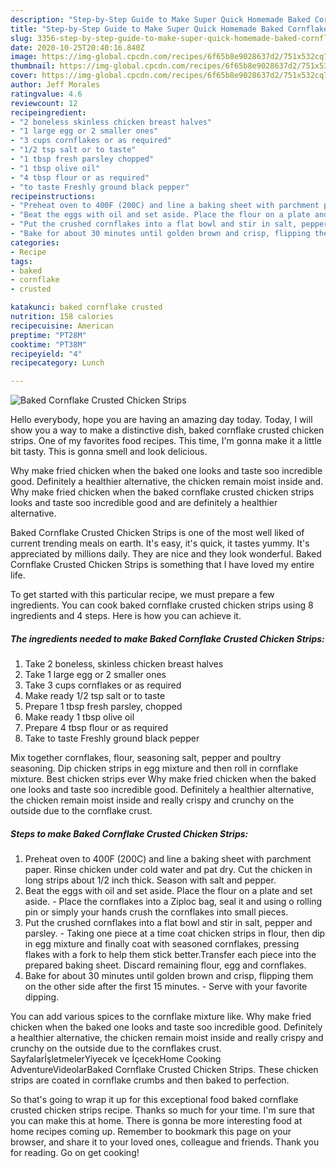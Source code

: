 ```yaml
---
description: "Step-by-Step Guide to Make Super Quick Homemade Baked Cornflake Crusted Chicken Strips"
title: "Step-by-Step Guide to Make Super Quick Homemade Baked Cornflake Crusted Chicken Strips"
slug: 3356-step-by-step-guide-to-make-super-quick-homemade-baked-cornflake-crusted-chicken-strips
date: 2020-10-25T20:40:16.840Z
image: https://img-global.cpcdn.com/recipes/6f65b8e9028637d2/751x532cq70/baked-cornflake-crusted-chicken-strips-recipe-main-photo.jpg
thumbnail: https://img-global.cpcdn.com/recipes/6f65b8e9028637d2/751x532cq70/baked-cornflake-crusted-chicken-strips-recipe-main-photo.jpg
cover: https://img-global.cpcdn.com/recipes/6f65b8e9028637d2/751x532cq70/baked-cornflake-crusted-chicken-strips-recipe-main-photo.jpg
author: Jeff Morales
ratingvalue: 4.6
reviewcount: 12
recipeingredient:
- "2 boneless skinless chicken breast halves"
- "1 large egg or 2 smaller ones"
- "3 cups cornflakes or as required"
- "1/2 tsp salt or to taste"
- "1 tbsp fresh parsley chopped"
- "1 tbsp olive oil"
- "4 tbsp flour or as required"
- "to taste Freshly ground black pepper"
recipeinstructions:
- "Preheat oven to 400F (200C) and line a baking sheet with parchment paper. Rinse chicken under cold water and pat dry. Cut the chicken in long strips about 1/2 inch thick. Season with salt and pepper."
- "Beat the eggs with oil and set aside. Place the flour on a plate and set aside. Place the cornflakes into a Ziploc bag, seal it and using o rolling pin or simply your hands crush the cornflakes into small pieces."
- "Put the crushed cornflakes into a flat bowl and stir in salt, pepper and parsley. Taking one piece at a time coat chicken strips in flour, then dip in egg mixture and finally coat with seasoned cornflakes, pressing flakes with a fork to help them stick better.Transfer each piece into the prepared baking sheet. Discard remaining flour, egg and cornflakes."
- "Bake for about 30 minutes until golden brown and crisp, flipping them on the other side after the first 15 minutes. Serve with your favorite dipping."
categories:
- Recipe
tags:
- baked
- cornflake
- crusted

katakunci: baked cornflake crusted 
nutrition: 158 calories
recipecuisine: American
preptime: "PT28M"
cooktime: "PT38M"
recipeyield: "4"
recipecategory: Lunch

---
```



![Baked Cornflake Crusted Chicken Strips](https://img-global.cpcdn.com/recipes/6f65b8e9028637d2/751x532cq70/baked-cornflake-crusted-chicken-strips-recipe-main-photo.jpg)

Hello everybody, hope you are having an amazing day today. Today, I will show you a way to make a distinctive dish, baked cornflake crusted chicken strips. One of my favorites food recipes. This time, I'm gonna make it a little bit tasty. This is gonna smell and look delicious.

Why make fried chicken when the baked one looks and taste soo incredible good. Definitely a healthier alternative, the chicken remain moist inside and. Why make fried chicken when the baked cornflake crusted chicken strips looks and taste soo incredible good and are definitely a healthier alternative.

Baked Cornflake Crusted Chicken Strips is one of the most well liked of current trending meals on earth. It's easy, it's quick, it tastes yummy. It's appreciated by millions daily. They are nice and they look wonderful. Baked Cornflake Crusted Chicken Strips is something that I have loved my entire life.


To get started with this particular recipe, we must prepare a few ingredients. You can cook baked cornflake crusted chicken strips using 8 ingredients and 4 steps. Here is how you can achieve it.

<!--inarticleads1-->

##### The ingredients needed to make Baked Cornflake Crusted Chicken Strips:

1. Take 2 boneless, skinless chicken breast halves
1. Take 1 large egg or 2 smaller ones
1. Take 3 cups cornflakes or as required
1. Make ready 1/2 tsp salt or to taste
1. Prepare 1 tbsp fresh parsley, chopped
1. Make ready 1 tbsp olive oil
1. Prepare 4 tbsp flour or as required
1. Take to taste Freshly ground black pepper


Mix together cornflakes, flour, seasoning salt, pepper and poultry seasoning. Dip chicken strips in egg mixture and then roll in cornflake mixture. Best chicken strips ever Why make fried chicken when the baked one looks and taste soo incredible good. Definitely a healthier alternative, the chicken remain moist inside and really crispy and crunchy on the outside due to the cornflake crust. 

<!--inarticleads2-->

##### Steps to make Baked Cornflake Crusted Chicken Strips:

1. Preheat oven to 400F (200C) and line a baking sheet with parchment paper. Rinse chicken under cold water and pat dry. Cut the chicken in long strips about 1/2 inch thick. Season with salt and pepper.
1. Beat the eggs with oil and set aside. Place the flour on a plate and set aside. - Place the cornflakes into a Ziploc bag, seal it and using o rolling pin or simply your hands crush the cornflakes into small pieces.
1. Put the crushed cornflakes into a flat bowl and stir in salt, pepper and parsley. - Taking one piece at a time coat chicken strips in flour, then dip in egg mixture and finally coat with seasoned cornflakes, pressing flakes with a fork to help them stick better.Transfer each piece into the prepared baking sheet. Discard remaining flour, egg and cornflakes.
1. Bake for about 30 minutes until golden brown and crisp, flipping them on the other side after the first 15 minutes. - Serve with your favorite dipping.


You can add various spices to the cornflake mixture like. Why make fried chicken when the baked one looks and taste soo incredible good. Definitely a healthier alternative, the chicken remain moist inside and really crispy and crunchy on the outside due to the cornflakes crust. SayfalarİşletmelerYiyecek ve İçecekHome Cooking AdventureVideolarBaked Cornflake Crusted Chicken Strips. These chicken strips are coated in cornflake crumbs and then baked to perfection. 

So that's going to wrap it up for this exceptional food baked cornflake crusted chicken strips recipe. Thanks so much for your time. I'm sure that you can make this at home. There is gonna be more interesting food at home recipes coming up. Remember to bookmark this page on your browser, and share it to your loved ones, colleague and friends. Thank you for reading. Go on get cooking!
